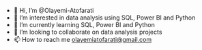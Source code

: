 - 👋 Hi, I’m @Olayemi-Atofarati
- 👀 I’m interested in data analysis using SQL, Power BI and Python
- 🌱 I’m currently learning SQL, Power BI and Python
- 💞️ I’m looking to collaborate on data analysis projects
- 📫 How to reach me olayemiatofarati@gmail.com

<!---
Olayemi-Atofarati/Olayemi-Atofarati is a ✨ special ✨ repository because its `README.md` (this file) appears on your GitHub profile.
You can click the Preview link to take a look at your changes.
--->
